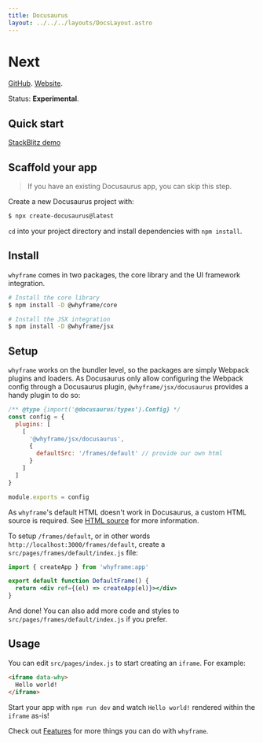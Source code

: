 ```yaml
---
title: Docusaurus
layout: ../../../layouts/DocsLayout.astro
---
```


# Next

[GitHub](https://github.com/facebook/docusaurus). [Website](https://docusaurus.io).

Status: **Experimental**.

## Quick start

[StackBlitz demo](/new/docusaurus)

## Scaffold your app

> If you have an existing Docusaurus app, you can skip this step.

Create a new Docusaurus project with:

```bash
$ npx create-docusaurus@latest
```

`cd` into your project directory and install dependencies with `npm install`.

## Install

`whyframe` comes in two packages, the core library and the UI framework integration.

```bash
# Install the core library
$ npm install -D @whyframe/core

# Install the JSX integration
$ npm install -D @whyframe/jsx
```

## Setup

`whyframe` works on the bundler level, so the packages are simply Webpack plugins and loaders. As Docusaurus only allow configuring the Webpack config through a Docusaurus plugin, `@whyframe/jsx/docusaurus` provides a handy plugin to do so:

```js
/** @type {import('@docusaurus/types').Config} */
const config = {
  plugins: [
    [
      '@whyframe/jsx/docusaurus',
      {
        defaultSrc: '/frames/default' // provide our own html
      }
    ]
  ]
}

module.exports = config
```

As `whyframe`'s default HTML doesn't work in Docusaurus, a custom HTML source is required. See [HTML source](/docs/features#html-source) for more information.

To setup `/frames/default`, or in other words `http://localhost:3000/frames/default`, create a `src/pages/frames/default/index.js` file:

```jsx
import { createApp } from 'whyframe:app'

export default function DefaultFrame() {
  return <div ref={(el) => createApp(el)}></div>
}
```

And done! You can also add more code and styles to `src/pages/frames/default/index.js` if you prefer.

## Usage

You can edit `src/pages/index.js` to start creating an `iframe`. For example:

<!-- prettier-ignore -->
```html
<iframe data-why>
  Hello world!
</iframe>
```

Start your app with `npm run dev` and watch `Hello world!` rendered within the `iframe` as-is!

Check out [Features](/docs/features) for more things you can do with `whyframe`.
